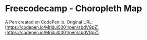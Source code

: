 # Freecodecamp - Choropleth Map

A Pen created on CodePen.io. Original URL: [https://codepen.io/Mridul0001/pen/abdVGpZ](https://codepen.io/Mridul0001/pen/abdVGpZ).



